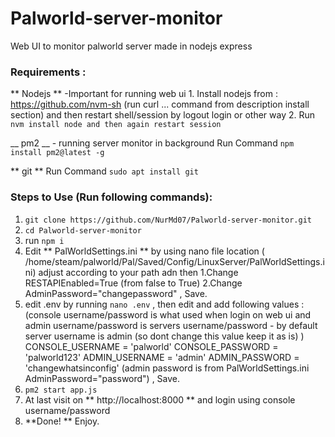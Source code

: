 # Palworld-server-monitor
Web UI to monitor palworld server made in nodejs express

### Requirements :
  ** Nodejs ** -Important for running web ui
    1. Install nodejs from : https://github.com/nvm-sh (run curl ... command from description install section)  and then restart shell/session by logout login or other way
    2. Run ``` nvm install node and then again restart session ```
    
  __ pm2 __ - running server monitor in background
   Run Command 
       ``` npm install pm2@latest -g ```
       
  ** git **
    Run Command 
        ``` sudo apt install git ```
    
### Steps to Use (Run following commands):
1. ``` git clone https://github.com/NurMd07/Palworld-server-monitor.git ```
2. ``` cd Palworld-server-monitor ```
3. run ``` npm i ```
4. Edit ** PalWorldSettings.ini ** by using nano file location ( /home/steam/palworld/Pal/Saved/Config/LinuxServer/PalWorldSettings.ini) adjust according to your path adn then
    1.Change RESTAPIEnabled=True (from false to True)
    2.Change AdminPassword="changepassword"  , Save.
6. edit .env by running
     ``` nano .env ```    , then edit and add following values :
             (console username/password is what used when login on web ui and admin username/password is servers username/password - by default server username is admin (so dont change this value keep it as is) ) 
       CONSOLE_USERNAME = 'palworld'
       CONSOLE_PASSWORD = 'palworld123'
       ADMIN_USERNAME = 'admin'
       ADMIN_PASSWORD = 'changewhatsinconfig'
           (admin password is from  PalWorldSettings.ini AdminPassword="password") , Save.
7. ``` pm2 start app.js ```
8. At last visit on ** http://localhost:8000 ** and login using console username/password
9. **Done! ** Enjoy.
     
